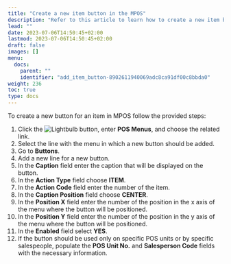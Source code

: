 ```yaml
---
title: "Create a new item button in the MPOS"
description: "Refer to this article to learn how to create a new item button in the MPOS."
lead: ""
date: 2023-07-06T14:50:45+02:00
lastmod: 2023-07-06T14:50:45+02:00
draft: false
images: []
menu:
  docs:
    parent: ""
    identifier: "add_item_button-8902611940069adc8ca91df00c8bbda0"
weight: 236
toc: true
type: docs
---
```


To create a new button for an item in MPOS follow the provided steps:

1. Click the ![Lightbulb](Lightbulb_icon.PNG) button, enter **POS Menus**, and choose the related link.
2. Select the line with the menu in which a new button should be added.
3. Go to **Buttons**.
4. Add a new line for a new button.
5. In the **Caption** field enter the caption that will be displayed on the button.
6. In the **Action Type** field choose **ITEM**.
7. In the **Action Code** field enter the number of the item.
8. In the **Caption Position** field choose **CENTER**.
9. In the **Position X** field enter the number of the position in the x axis of the menu where the button will be positioned.
10. In the **Position Y** field enter the number of the position in the y axis of the menu where the button will be positioned.
11. In the **Enabled** field select **YES**.
12. If the button should be used only on specific POS units or by specific salespeople, populate the **POS Unit No.** and **Salesperson Code** fields with the necessary information.
